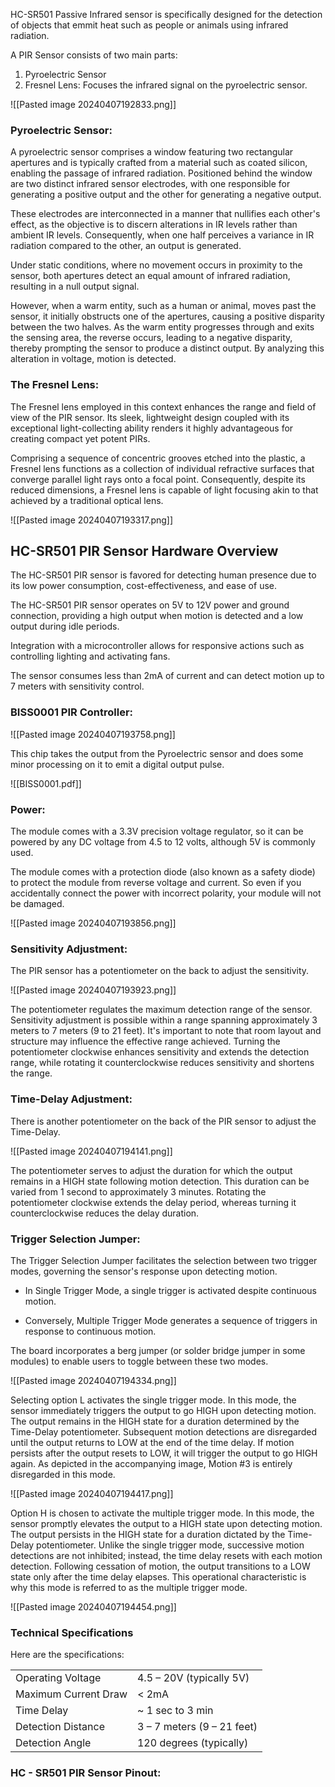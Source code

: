 HC-SR501 Passive Infrared sensor is specifically designed for the detection of objects that emmit heat such as people or animals using infrared radiation.

A PIR Sensor consists of two main parts:
1. Pyroelectric Sensor
2. Fresnel Lens: Focuses the infrared signal on the pyroelectric sensor.

![[Pasted image 20240407192833.png]]

### Pyroelectric Sensor:

A pyroelectric sensor comprises a window featuring two rectangular apertures and is typically crafted from a material such as coated silicon, enabling the passage of infrared radiation. Positioned behind the window are two distinct infrared sensor electrodes, with one responsible for generating a positive output and the other for generating a negative output.

These electrodes are interconnected in a manner that nullifies each other's effect, as the objective is to discern alterations in IR levels rather than ambient IR levels. Consequently, when one half perceives a variance in IR radiation compared to the other, an output is generated.

Under static conditions, where no movement occurs in proximity to the sensor, both apertures detect an equal amount of infrared radiation, resulting in a null output signal.

However, when a warm entity, such as a human or animal, moves past the sensor, it initially obstructs one of the apertures, causing a positive disparity between the two halves. As the warm entity progresses through and exits the sensing area, the reverse occurs, leading to a negative disparity, thereby prompting the sensor to produce a distinct output. By analyzing this alteration in voltage, motion is detected.

### The Fresnel Lens:

The Fresnel lens employed in this context enhances the range and field of view of the PIR sensor. Its sleek, lightweight design coupled with its exceptional light-collecting ability renders it highly advantageous for creating compact yet potent PIRs.

Comprising a sequence of concentric grooves etched into the plastic, a Fresnel lens functions as a collection of individual refractive surfaces that converge parallel light rays onto a focal point. Consequently, despite its reduced dimensions, a Fresnel lens is capable of light focusing akin to that achieved by a traditional optical lens.


![[Pasted image 20240407193317.png]]

## HC-SR501 PIR Sensor Hardware Overview

 The HC-SR501 PIR sensor is favored for detecting human presence due to its low power consumption, cost-effectiveness, and ease of use.

The HC-SR501 PIR sensor operates on 5V to 12V power and ground connection, providing a high output when motion is detected and a low output during idle periods.

Integration with a microcontroller allows for responsive actions such as controlling lighting and activating fans.

The sensor consumes less than 2mA of current and can detect motion up to 7 meters with sensitivity control.

### BISS0001 PIR Controller:

![[Pasted image 20240407193758.png]]

This chip takes the output from the Pyroelectric sensor and does some minor processing on it to emit a digital output pulse.

![[BISS0001.pdf]]

### Power:

The module comes with a 3.3V precision voltage regulator, so it can be powered by any DC voltage from 4.5 to 12 volts, although 5V is commonly used.

The module comes with a protection diode (also known as a safety diode) to protect the module from reverse voltage and current. So even if you accidentally connect the power with incorrect polarity, your module will not be damaged.

![[Pasted image 20240407193856.png]]

### Sensitivity Adjustment:

The PIR sensor has a potentiometer on the back to adjust the sensitivity.

![[Pasted image 20240407193923.png]]

The potentiometer regulates the maximum detection range of the sensor. Sensitivity adjustment is possible within a range spanning approximately 3 meters to 7 meters (9 to 21 feet). It's important to note that room layout and structure may influence the effective range achieved. Turning the potentiometer clockwise enhances sensitivity and extends the detection range, while rotating it counterclockwise reduces sensitivity and shortens the range.

### Time-Delay Adjustment:

There is another potentiometer on the back of the PIR sensor to adjust the Time-Delay.

![[Pasted image 20240407194141.png]]

The potentiometer serves to adjust the duration for which the output remains in a HIGH state following motion detection. This duration can be varied from 1 second to approximately 3 minutes. Rotating the potentiometer clockwise extends the delay period, whereas turning it counterclockwise reduces the delay duration.

### Trigger Selection Jumper:

The Trigger Selection Jumper facilitates the selection between two trigger modes, governing the sensor's response upon detecting motion.

 - In Single Trigger Mode, a single trigger is activated despite continuous motion.

 - Conversely, Multiple Trigger Mode generates a sequence of triggers in response to continuous motion.

The board incorporates a berg jumper (or solder bridge jumper in some modules) to enable users to toggle between these two modes.

![[Pasted image 20240407194334.png]]

Selecting option L activates the single trigger mode. In this mode, the sensor immediately triggers the output to go HIGH upon detecting motion. The output remains in the HIGH state for a duration determined by the Time-Delay potentiometer. Subsequent motion detections are disregarded until the output returns to LOW at the end of the time delay. If motion persists after the output resets to LOW, it will trigger the output to go HIGH again. As depicted in the accompanying image, Motion #3 is entirely disregarded in this mode.

![[Pasted image 20240407194417.png]]

Option H is chosen to activate the multiple trigger mode. In this mode, the sensor promptly elevates the output to a HIGH state upon detecting motion. The output persists in the HIGH state for a duration dictated by the Time-Delay potentiometer. Unlike the single trigger mode, successive motion detections are not inhibited; instead, the time delay resets with each motion detection. Following cessation of motion, the output transitions to a LOW state only after the time delay elapses. This operational characteristic is why this mode is referred to as the multiple trigger mode.

![[Pasted image 20240407194454.png]]

### Technical Specifications

Here are the specifications:

|                      |                            |
| -------------------- | -------------------------- |
| Operating Voltage    | 4.5 – 20V (typically 5V)   |
| Maximum Current Draw | < 2mA                      |
| Time Delay           | ~ 1 sec to 3 min           |
| Detection Distance   | 3 – 7 meters (9 – 21 feet) |
| Detection Angle      | 120 degrees (typically)    |

### HC - SR501 PIR Sensor Pinout:

